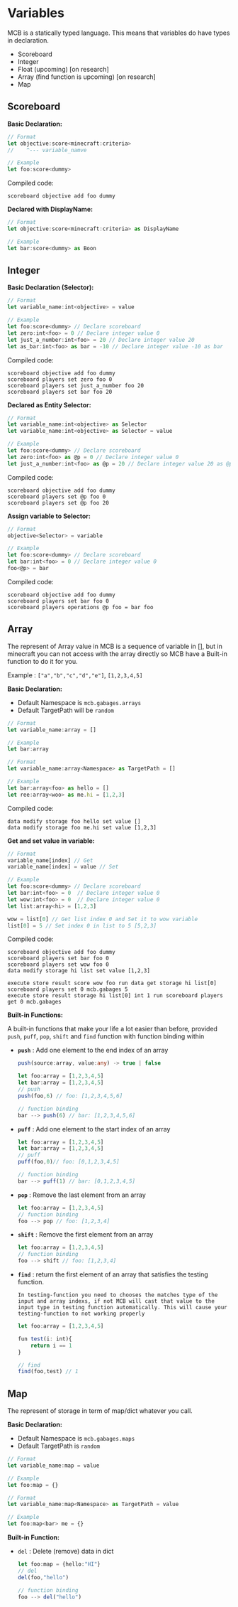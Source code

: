 # Variables

MCB is a statically typed language. This means that variables do have types in declaration.

- Scoreboard
- Integer
- Float (upcoming) [on research]
- Array (find function is upcoming) [on research]
- Map

## Scoreboard

**Basic Declaration:**

```ts
// Format
let objective:score<minecraft:criteria>
//    ^--- variable_namve

// Example
let foo:score<dummy>
```

Compiled code:

```mcfunction
scoreboard objective add foo dummy
```

**Declared with DisplayName:**

```ts
// Format
let objective:score<minecraft:criteria> as DisplayName

// Example
let bar:score<dummy> as Boon
```

## Integer

**Basic Declaration (Selector):**

```ts
// Format
let variable_name:int<objective> = value

// Example
let foo:score<dummy> // Declare scoreboard
let zero:int<foo> = 0 // Declare integer value 0
let just_a_number:int<foo> = 20 // Declare integer value 20
let as_bar:int<foo> as bar = -10 // Declare integer value -10 as bar
```

Compiled code:

```mcfunction
scoreboard objective add foo dummy
scoreboard players set zero foo 0
scoreboard players set just_a_number foo 20
scoreboard players set bar foo 20
```

**Declared as Entity Selector:**

```ts
// Format
let variable_name:int<objective> as Selector
let variable_name:int<objective> as Selector = value

// Example
let foo:score<dummy> // Declare scoreboard
let zero:int<foo> as @p = 0 // Declare integer value 0
let just_a_number:int<foo> as @p = 20 // Declare integer value 20 as @p
```

Compiled code:

```mcfunction
scoreboard objective add foo dummy
scoreboard players set @p foo 0
scoreboard players set @p foo 20
```

**Assign variable to Selector:**

```ts
// Format
objective<Selector> = variable

// Example
let foo:score<dummy> // Declare scoreboard
let bar:int<foo> = 0 // Declare integer value 0
foo<@p> = bar
```

Compiled code:

```mcfunction
scoreboard objective add foo dummy
scoreboard players set bar foo 0
scoreboard players operations @p foo = bar foo
```

## Array

The represent of Array value in MCB is a sequence of variable in [], but in minecraft you can not access with the array directly so MCB have a Built-in function to do it for you.

Example : `["a","b","c","d","e"]`, `[1,2,3,4,5]`

**Basic Declaration:**

- Default Namespace is `mcb.gabages.arrays`
- Default TargetPath will be `random`

```ts
// Format
let variable_name:array = []

// Example
let bar:array
```

```ts
// Format
let variable_name:array<Namespace> as TargetPath = []

// Example
let bar:array<foo> as hello = []
let ree:array<woo> as me.hi = [1,2,3]
```

Compiled code:

```mcfunction
data modify storage foo hello set value []
data modify storage foo me.hi set value [1,2,3]
```

**Get and set value in variable:**

```ts
// Format
variable_name[index] // Get
variable_name[index] = value // Set

// Example
let foo:score<dummy> // Declare scoreboard
let bar:int<foo> = 0  // Declare integer value 0
let wow:int<foo> = 0  // Declare integer value 0
let list:array<hi> = [1,2,3]

wow = list[0] // Get list index 0 and Set it to wow variable
list[0] = 5 // Set index 0 in list to 5 [5,2,3]
```

Compiled code:

```mcfunction
scoreboard objective add foo dummy
scoreboard players set bar foo 0
scoreboard players set wow foo 0
data modify storage hi list set value [1,2,3]

execute store result score wow foo run data get storage hi list[0]
scoreboard players set 0 mcb.gabages 5
execute store result storage hi list[0] int 1 run scoreboard players get 0 mcb.gabages
```

**Built-in Functions:**

A built-in functions that make your life a lot easier than before, provided
`push`, `puff`, `pop`, `shift` and `find` function with function binding within

- **`push`** : Add one element to the end index of an array

    ```ts
    push(source:array, value:any) -> true | false
    ```

    ```ts
    let foo:array = [1,2,3,4,5]
    let bar:array = [1,2,3,4,5]
    // push
    push(foo,6) // foo: [1,2,3,4,5,6]

    // function binding
    bar --> push(6) // bar: [1,2,3,4,5,6]
    ```

- **`puff`** : Add one element to the start index of an array

    ```ts
    let foo:array = [1,2,3,4,5]
    let bar:array = [1,2,3,4,5]
    // puff
    puff(foo,0)// foo: [0,1,2,3,4,5]

    // function binding
    bar --> puff(1) // bar: [0,1,2,3,4,5]
    ```

- **`pop`** : Remove the last element from an array

    ```ts
    let foo:array = [1,2,3,4,5]
    // function binding
    foo --> pop // foo: [1,2,3,4]
    ```

- **`shift`** : Remove the first element from an array

    ```ts
    let foo:array = [1,2,3,4,5]
    // function binding
    foo --> shift // foo: [1,2,3,4]
    ```

- **`find`** : return the first element of an array that satisfies the testing function.

    `In testing-function you need to chooses the matches type of the input and array indexs, if not MCB will cast that value to the input type in testing function automatically. This will cause your testing-function to not working properly`

    ```ts
    let foo:array = [1,2,3,4,5]

    fun test(i: int){
        return i == 1
    }

    // find
    find(foo,test) // 1
    ```

## Map

The represent of storage in term of map/dict whatever you call.

**Basic Declaration:**

- Default Namespace is `mcb.gabages.maps`
- Default TargetPath is `random`

```ts
// Format
let variable_name:map = value

// Example
let foo:map = {}
```

```ts
// Format
let variable_name:map<Namespace> as TargetPath = value

// Example
let foo:map<bar> me = {}
```

**Built-in Function:**

- `del` : Delete (remove) data in dict

    ```ts
    let foo:map = {hello:"HI"}
    // del
    del(foo,"hello")

    // function binding
    foo --> del("hello")
    ```
